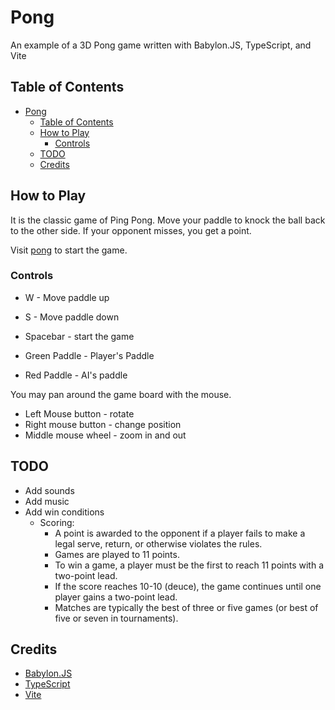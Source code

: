 # Pong

An example of a 3D Pong game written with Babylon.JS, TypeScript, and Vite

## Table of Contents

- [Pong](#pong)
  - [Table of Contents](#table-of-contents)
  - [How to Play](#how-to-play)
    - [Controls](#controls)
  - [TODO](#todo)
  - [Credits](#credits)

## How to Play

It is the classic game of Ping Pong.  Move your paddle to knock the ball back to the other side.  If your opponent misses, you get a point.

Visit [pong](https://corysia.github.io/pong) to start the game.

### Controls

- W - Move paddle up
- S - Move paddle down
- Spacebar - start the game

- Green Paddle - Player's Paddle
- Red Paddle - AI's paddle

You may pan around the game board with the mouse.

- Left Mouse button - rotate
- Right mouse button - change position
- Middle mouse wheel - zoom in and out

## TODO

- Add sounds
- Add music
- Add win conditions
  - Scoring:
    - A point is awarded to the opponent if a player fails to make a legal serve, return, or otherwise violates the rules.
    - Games are played to 11 points.
    - To win a game, a player must be the first to reach 11 points with a two-point lead.
    - If the score reaches 10-10 (deuce), the game continues until one player gains a two-point lead.
    - Matches are typically the best of three or five games (or best of five or seven in tournaments).

## Credits

- [Babylon.JS](https://www.babylonjs.com/)
- [TypeScript](https://www.typescriptlang.org/)
- [Vite](https://vitejs.dev/)
